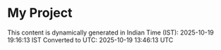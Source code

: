 # My Project

This content is dynamically generated in Indian Time (IST): 2025-10-19 19:16:13 IST
Converted to UTC: 2025-10-19 13:46:13 UTC
